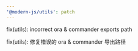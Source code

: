 ```yaml
---
'@modern-js/utils': patch
---
```


fix(utils): incorrect ora & commander exports path

fix(utils): 修复错误的 ora & commander 导出路径

